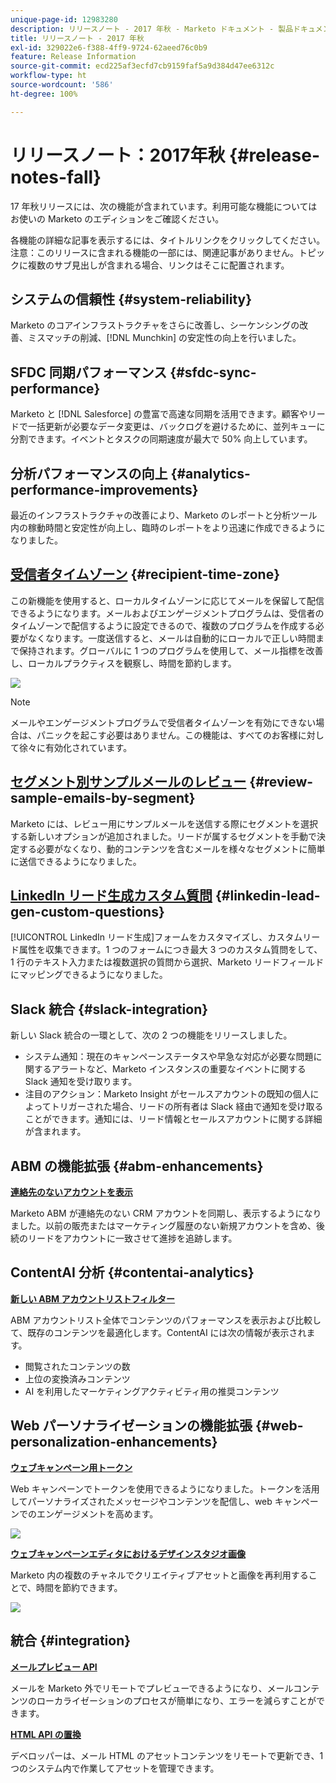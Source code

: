 ```yaml
---
unique-page-id: 12983280
description: リリースノート - 2017 年秋 - Marketo ドキュメント - 製品ドキュメント
title: リリースノート - 2017 年秋
exl-id: 329022e6-f388-4ff9-9724-62aeed76c0b9
feature: Release Information
source-git-commit: ecd225af3ecfd7cb9159faf5a9d384d47ee6312c
workflow-type: ht
source-wordcount: '586'
ht-degree: 100%

---
```


# リリースノート：2017年秋 {#release-notes-fall}

17 年秋リリースには、次の機能が含まれています。利用可能な機能についてはお使いの Marketo のエディションをご確認ください。

各機能の詳細な記事を表示するには、タイトルリンクをクリックしてください。注意：このリリースに含まれる機能の一部には、関連記事がありません。トピックに複数のサブ見出しが含まれる場合、リンクはそこに配置されます。

## システムの信頼性 {#system-reliability}

Marketo のコアインフラストラクチャをさらに改善し、シーケンシングの改善、ミスマッチの削減、[!DNL Munchkin] の安定性の向上を行いました。

## SFDC 同期パフォーマンス {#sfdc-sync-performance}

Marketo と [!DNL Salesforce] の豊富で高速な同期を活用できます。顧客やリードで一括更新が必要なデータ変更は、バックログを避けるために、並列キューに分割できます。イベントとタスクの同期速度が最大で 50% 向上しています。

## 分析パフォーマンスの向上 {#analytics-performance-improvements}

最近のインフラストラクチャの改善により、Marketo のレポートと分析ツール内の稼動時間と安定性が向上し、臨時のレポートをより迅速に作成できるようになりました。

## [受信者タイムゾーン](/help/marketo/product-docs/email-marketing/email-programs/email-program-actions/scheduling-with-recipient-time-zone/understanding-recipient-time-zone.md) {#recipient-time-zone}

この新機能を使用すると、ローカルタイムゾーンに応じてメールを保留して配信できるようになります。メールおよびエンゲージメントプログラムは、受信者のタイムゾーンで配信するように設定できるので、複数のプログラムを作成する必要がなくなります。一度送信すると、メールは自動的にローカルで正しい時間まで保持されます。グローバルに 1 つのプログラムを使用して、メール指標を改善し、ローカルプラクティスを観察し、時間を節約します。

![](assets/image2017-11-29-8-3a45-3a47.png)

>[!NOTE]
>
>メールやエンゲージメントプログラムで受信者タイムゾーンを有効にできない場合は、パニックを起こす必要はありません。この機能は、すべてのお客様に対して徐々に有効化されています。

## [セグメント別サンプルメールのレビュー](/help/marketo/product-docs/email-marketing/general/creating-an-email/send-a-sample-email.md) {#review-sample-emails-by-segment}

Marketo には、レビュー用にサンプルメールを送信する際にセグメントを選択する新しいオプションが追加されました。リードが属するセグメントを手動で決定する必要がなくなり、動的コンテンツを含むメールを様々なセグメントに簡単に送信できるようになりました。

## [LinkedIn リード生成カスタム質問](/help/marketo/product-docs/demand-generation/social/social-functions/set-up-linkedin-lead-gen-forms.md) {#linkedin-lead-gen-custom-questions}

[!UICONTROL LinkedIn リード生成]フォームをカスタマイズし、カスタムリード属性を収集できます。1 つのフォームにつき最大 3 つのカスタム質問をして、1 行のテキスト入力または複数選択の質問から選択、Marketo リードフィールドにマッピングできるようになりました。

## Slack 統合 {#slack-integration}

新しい Slack 統合の一環として、次の 2 つの機能をリリースしました。

* システム通知：現在のキャンペーンステータスや早急な対応が必要な問題に関するアラートなど、Marketo インスタンスの重要なイベントに関する Slack 通知を受け取ります。
* 注目のアクション：Marketo Insight がセールスアカウントの既知の個人によってトリガーされた場合、リードの所有者は Slack 経由で通知を受け取ることができます。通知には、リード情報とセールスアカウントに関する詳細が含まれます。

## ABM の機能拡張 {#abm-enhancements}

**[連絡先のないアカウントを表示](https://docs.marketo.com/x/fKCt)**

Marketo ABM が連絡先のない CRM アカウントを同期し、表示するようになりました。以前の販売またはマーケティング履歴のない新規アカウントを含め、後続のリードをアカウントに一致させて進捗を追跡します。

## ContentAI 分析 {#contentai-analytics}

**[新しい ABM アカウントリストフィルター](https://docs.marketo.com/x/1BPG)**

ABM アカウントリスト全体でコンテンツのパフォーマンスを表示および比較して、既存のコンテンツを最適化します。ContentAI には次の情報が表示されます。

* 閲覧されたコンテンツの数
* 上位の変換済みコンテンツ
* AI を利用したマーケティングアクティビティ用の推奨コンテンツ

## Web パーソナライゼーションの機能拡張 {#web-personalization-enhancements}

**[ウェブキャンペーン用トークン](/help/marketo/product-docs/web-personalization/working-with-web-campaigns/using-the-web-personalization-rich-text-editor.md)**

Web キャンペーンでトークンを使用できるようになりました。トークンを活用してパーソナライズされたメッセージやコンテンツを配信し、web キャンペーンでのエンゲージメントを高めます。

![](assets/image2017-11-16-11-3a25-3a7.png)

**[ウェブキャンペーンエディタにおけるデザインスタジオ画像](/help/marketo/product-docs/web-personalization/working-with-web-campaigns/using-the-web-personalization-rich-text-editor.md)**

Marketo 内の複数のチャネルでクリエイティブアセットと画像を再利用することで、時間を節約できます。

![](assets/image2017-11-16-11-3a26-3a10.png)

## 統合  {#integration}

**[メールプレビュー API](https://experienceleague.adobe.com/ja/docs/marketo-developer/marketo/email-scripting)**

メールを Marketo 外でリモートでプレビューできるようになり、メールコンテンツのローカライゼーションのプロセスが簡単になり、エラーを減らすことができます。

**[HTML API の置換](https://experienceleague.adobe.com/ja/docs/marketo-developer/marketo/email-scripting)**

デベロッパーは、メール HTML のアセットコンテンツをリモートで更新でき、1 つのシステム内で作業してアセットを管理できます。
